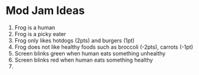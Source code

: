 # Mod Jam Ideas

1. Frog is a human
2. Frog is a picky eater
3. Frog only likes hotdogs (2pts) and burgers (1pt)
4. Frog does not like healthy foods such as broccoli (-2pts), carrots (-1pt)
5. Screen blinks green when human eats something unhealthy
6. Screen blinks red when human eats something healthy
7. 